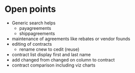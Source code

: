 # Open points
* Generic search helps
    * payagreements
    * shippagreements
* maintenance of agreements like rebates or vendor founds
* editing of contracts
    * rename cnew to cedit (reuse)
* contract list display first and last name
* add changed from changed on column to contract 
* contract comparison including viz charts